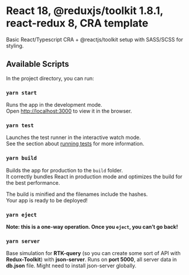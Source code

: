 # React 18, @reduxjs/toolkit 1.8.1, react-redux 8, CRA template
Basic React/Typescript CRA + @reactjs/toolkit setup with SASS/SCSS for styling.

## Available Scripts

In the project directory, you can run:

### `yarn start`

Runs the app in the development mode.\
Open [http://localhost:3000](http://localhost:3000) to view it in the browser.

### `yarn test`

Launches the test runner in the interactive watch mode.\
See the section about [running tests](https://facebook.github.io/create-react-app/docs/running-tests) for more information.

### `yarn build`

Builds the app for production to the `build` folder.\
It correctly bundles React in production mode and optimizes the build for the best performance.

The build is minified and the filenames include the hashes.\
Your app is ready to be deployed!

### `yarn eject`

**Note: this is a one-way operation. Once you `eject`, you can’t go back!**

### `yarn server`

Base simulation for **RTK-query** (so you can create some sort of API with **Redux-Toolkit**) with **json-server**.
Runs on **port 5000**, all server data in **db.json** file. Might need to install json-server globally.
